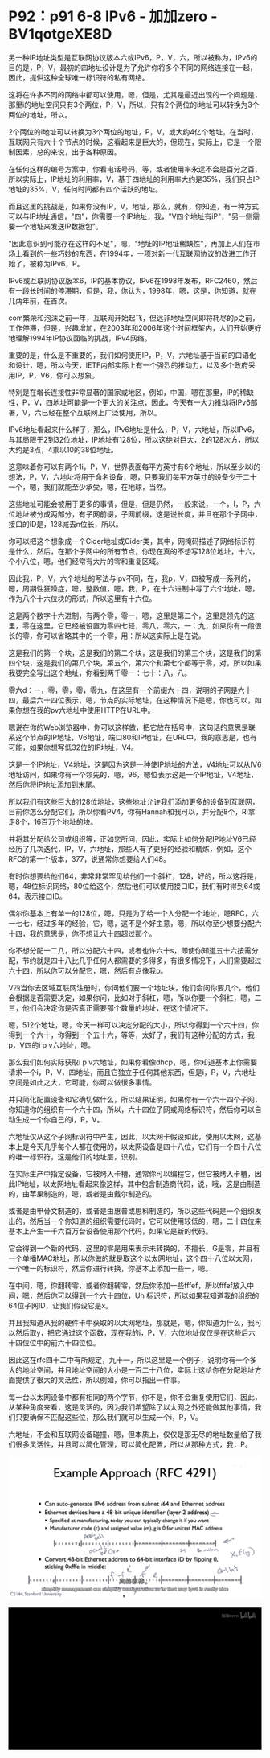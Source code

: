 # P92：p91 6-8 IPv6 - 加加zero - BV1qotgeXE8D

另一种IP地址类型是互联网协议版本六或IPv6，P，V，六，所以被称为，IPv6的目的是，P，V，最初的四地址设计是为了允许你将多个不同的网络连接在一起，因此，提供这种全球唯一标识符的私有网络。

这将在许多不同的网络中都可以使用，嗯，但是，尤其是最近出现的一个问题是，那里i的地址空间只有3个两位，P，V，所以，只有2个两位的i地址可以转换为3个两位的地址，所以。

2个两位的i地址可以转换为3个两位的地址，P，V，或大约4亿个地址，在当时，互联网只有六十个节点的时候，这看起来是巨大的，但现在，实际上，它是一个限制因素，总的来说，出于各种原因。

在任何这样的编号方案中，你看电话号码，等，或者使用率永远不会是百分之百，所以实际上，IP地址的利用率，V，基于四地址的利用率大约是35%，我们只占IP地址的35%，V，任何时间都有四个活跃的地址。

而且这里的挑战是，如果你没有IP，V，地址，那么，就有，你知道，有一种方式可以与IP地址通信，"四"，你需要一个IP地址，我，"V四个地址有iP"，"另一侧需要一个地址来发送IP数据包"。

"因此意识到可能存在这样的不足"，嗯，"地址的IP地址稀缺性"，再加上人们在市场上看到的一些巧妙的东西，在1994年，一项对新一代互联网协议的改进工作开始了，被称为IPv6，P。

IPv6或互联网协议版本6，IP的基本协议，IPv6在1998年发布，RFC2460，然后有一段长时间的停滞期，但是，我，你认为，1998年，嗯，这是，你知道，就在几两年前，在首次。

com繁荣和泡沫之前一年，互联网开始起飞，但远非地址空间即将耗尽的p之前，工作停滞，但是，兴趣增加，在2003年和2006年这个时间框架内，人们开始更好地理解1994年IP协议面临的挑战，IPv4网络。

重要的是，什么是不重要的，我们如何使用IP，P，V，六地址基于当前的口语化和设计，嗯，所以今天，IETF内部实际上有一个强烈的推动力，以及多个政府采用IP，P，V6，你可以想象。

特别是在增长连接性非常显著的国家或地区，例如，中国，嗯在那里，IP的稀缺性，P，V，四地址可能是一个更大的关注点，因此，今天有一大力推动将IPv6部署，V，六已经在整个互联网上广泛使用，所以。

IPv6地址看起来什么样子，那么，IPv6地址是什么，P，V，六地址，所以IPv6，与其局限于2到32位地址，IP地址有128位，所以这绝对巨大，2的128次方，所以大约是3点，4乘以10的38位地址。

这意味着你可以有两个1i，P，V，世界表面每平方英寸有6个地址，所以至少以i的想法，P，V，六地址将用于命名设备，嗯，只要我们每平方英寸的设备少于二十一个，嗯，我们就能至少承受，嗯，在地球，当然。

这些地址可能会被用于更多的事情，但是，但是仍然，一般来说，一个，I，P，六位地址被分成两部分，有子网前缀，子网前缀，这是说长度，并且在那个子网中，接口的ID是，128减去n位长，所以。

你可以把这个想象成一个Cider地址或Cider类，其中，网掩码描述了网络标识符是什么，然后，在那个子网中的所有节点，你现在真的不想写128位地址，十六，个小八位，嗯，他们经常有大片的零和重复区域。

因此我，P，V，六个地址的写法与ipv不同，在，我p，V，四被写成一系列的，嗯，周期性狂躁症，嗯，整数值，嗯，我，P，在十六进制中写了六个地址，嗯，作为八个十六位块的形式，所以这里有十六位。

这是两个数字十六进制，有两个零，零一，嗯，这里是第二个，这里是领先的这里，零在这里，它已经被设置为零四七轻，零八，零六，一：九，如果你有一段很长的零，你可以省略其中的一个零，用：所以这实际上是在说。

这是我们的第一个块，这是我们的第二个块，这是我们的第三个块，这是我们的第四个块，这是我们的第八个块，第五个，第六个和第七个都等于零，对，所以如果我要完全写出这个地址，你看到两千零一：七十：八，八。

零六d：一，零，零，零，零九，在这里有一个前缀六十四，说明的子网是六十四，最后六十四位表示，嗯，节点的实际地址，在这种情况下是嗯，你也可以，如果你想在我的pv六地址中使用HTTP在URL中。

嗯说在你的Web浏览器中，你可以这样做，把它放在括号中，这句话的意思是联系这个节点的IP地址，V6地址，端口80和IP地址，在URL中，我的意思是，也有可能，如果你想写低32位的IP地址，V4。

这是一个IP地址，V4地址，这是因为这是一种使IP地址的方法，V4地址可以从IV6地址访问，如果你有一个领先的，嗯，96，嗯位表示这是一个IP地址，V4地址，然后你将IP地址添加到末尾。

所以我们有这些巨大的128位地址，这些地址允许我们添加更多的设备到互联网，目前你怎么分配它们，所以你看PV4，你有Hannah和我可以，并分配8个，Ri拿走8个，16百万个地址的块。

并将其分配给公司或组织等，正如您所问，因此，实际上如何分配IP地址V6已经经历了几次迭代，IP，V，六地址，那些人有了更好的经验和精炼，例如，这个RFC的第一个版本，377，说通常你想要给人们48。

有时你想要给他们64，非常非常罕见给他们一个斜杠，128，好的，所以这将是，嗯，48位标识网络，80位给这个，然后他们可以使用接口ID，我们有时得到64或64，表示接口ID。

偶尔你基本上有单一的128位，嗯，只是为了给一个人分配一个地址，嗯RFC，六一七七，经过多年的经验，它，嗯，这不是个好主意，嗯，所以你至少想要分配六十四，我的意思是，你不想让六十四超过那个。

你不想分配一二八，所以分配六十四，或者也许六十s，即使你知道五十六按需分配，节约就是四十八比几乎任何人都需要的多得多，有很多情况下，人们需要超过六十四，所以你可以分配它，嗯，然后有点像我p。

V四当你去区域互联网注册时，你问他们要一个地址块，他们会问你要几个，他们会根据是否需要决定，如果你问，比如对于斜杠，嗯，所以你要一个斜杠，嗯，二三，他们会决定你是否真正需要那个数量的地址，在这个情况下。

嗯，512个地址，嗯，今天一样可以决定分配的大小，所以你得到一个六十四，你得到一个六十，你得到一个五十六，等等，太好了，我们有这种分配的方式，我p，V四的i p v六地址，嗯。

那么我们如何实际获取i p v六地址，如果你看像dhcp，嗯，你知道基本上你需要请求一个i，P，V，四地址，而且它独立于任何其他东西，但是i，P，V，六地址空间是如此之大，它可能，你可以做很多事情。

并只简化配置设备和它确切做什么，所以结果证明，如果你有一个六十四个子网，你知道你的组织有一个六十四，所以，六十四位子网或网络标识符，然后你可以自动生成一个你自己的i，P，V。

六地址仅从这个子网标识符中产生，因此，以太网卡假设如此，使用以太网，这基本上是今天几乎每个人都在使用的，以太网设备是四十八位，它们有一个四十八位的唯一标识符，这是他们的地址层，识别。

在实际生产中指定设备，它被烤入卡槽，通常你可以编程它，但它被烤入卡槽，因此IP地址，以太网地址看起来像这样，其中包含制造商代码，说，哦，这是由制造的，由苹果制造的，嗯，或者是由戴尔制造的。

或者是由甲骨文制造的，或者是由惠普或思科制造的，所以这些代码是一个组织发出的，然后当一个你知道的组织需要代码时，它可以使用较低的，嗯，二十四位来基本上产生一千六百万台设备使用那个代码，如果它是新的代码。

它会得到一个新的代码，这里的零是用来表示未转换的，不擅长，G是零，并且有一个单播MAC地址，所以你做的就是取这个以太网地址，这个四十八位以太网，一个唯一的标识符，然后你进行转换，你基本上添加一些一，嗯。

在中间，嗯，你翻转零，或者你翻转零，然后你添加一些fffef，所以fffef放入中间，嗯，然后你可以得到一个六十四位，Uh 标识符，所以如果我知道我的组织的64位子网ID，让我们假设它是x。

并且我知道从我的硬件卡中获取的以太网地址，那就是，嗯，你知道为什么，我可以然后取y，把它通过这个函数，现在我的i，P，V，六位地址仅仅是在这些后六十四位位中的前六十四位位。

因此这在rfc四十二中有所规定，九十一，所以这里是一个例子，说明你有一个多大的地址空间，并且地址空间的大小是一百二十八位，实际上这给你在分配地址方面提供了很大的灵活性，所以例如，你可以指出一件事。

每一台以太网设备中都有相同的两个字节，你不是，你不会重复使用它们，因此，从某种角度来看，这是灵活的，因为我们希望除了以太网之外还能做其他事情，我们只要确保不匹配这些位，那么我们就可以生成一个i，P，V。

六地址，不会和互联网设备碰撞，嗯，但本质上，仅仅是那无尽的地址数量给了我们很多灵活性，并且可以简化管理，可以简化配置，所以从那种方式，我，P。



![](img/dae27f740288059eddf8fe51c8af2729_1.png)

![](img/dae27f740288059eddf8fe51c8af2729_2.png)